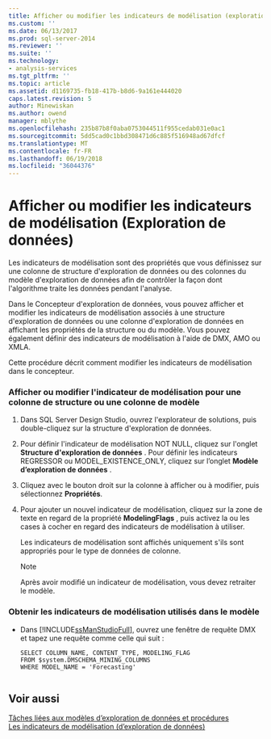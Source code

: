 ```yaml
---
title: Afficher ou modifier les indicateurs de modélisation (exploration de données) | Documents Microsoft
ms.custom: ''
ms.date: 06/13/2017
ms.prod: sql-server-2014
ms.reviewer: ''
ms.suite: ''
ms.technology:
- analysis-services
ms.tgt_pltfrm: ''
ms.topic: article
ms.assetid: d1169735-fb18-417b-b8d6-9a161e444020
caps.latest.revision: 5
author: Minewiskan
ms.author: owend
manager: mblythe
ms.openlocfilehash: 235b87b8f0aba0753044511f955cedab031e0ac1
ms.sourcegitcommit: 5dd5cad0c1bbd308471d6c885f516948ad67dfcf
ms.translationtype: MT
ms.contentlocale: fr-FR
ms.lasthandoff: 06/19/2018
ms.locfileid: "36044376"
---
```

# <a name="view-or-change-modeling-flags-data-mining"></a>Afficher ou modifier les indicateurs de modélisation (Exploration de données)
  Les indicateurs de modélisation sont des propriétés que vous définissez sur une colonne de structure d'exploration de données ou des colonnes du modèle d'exploration de données afin de contrôler la façon dont l'algorithme traite les données pendant l'analyse.  
  
 Dans le Concepteur d'exploration de données, vous pouvez afficher et modifier les indicateurs de modélisation associés à une structure d'exploration de données ou une colonne d'exploration de données en affichant les propriétés de la structure ou du modèle. Vous pouvez également définir des indicateurs de modélisation à l'aide de DMX, AMO ou XMLA.  
  
 Cette procédure décrit comment modifier les indicateurs de modélisation dans le concepteur.  
  
### <a name="view-or-change-the-modeling-flag-for-a-structure-column-or-model-column"></a>Afficher ou modifier l'indicateur de modélisation pour une colonne de structure ou une colonne de modèle  
  
1.  Dans SQL Server Design Studio, ouvrez l'explorateur de solutions, puis double-cliquez sur la structure d'exploration de données.  
  
2.  Pour définir l'indicateur de modélisation NOT NULL, cliquez sur l'onglet **Structure d'exploration de données** . Pour définir les indicateurs REGRESSOR ou MODEL_EXISTENCE_ONLY, cliquez sur l’onglet **Modèle d’exploration de données** .  
  
3.  Cliquez avec le bouton droit sur la colonne à afficher ou à modifier, puis sélectionnez **Propriétés**.  
  
4.  Pour ajouter un nouvel indicateur de modélisation, cliquez sur la zone de texte en regard de la propriété **ModelingFlags** , puis activez la ou les cases à cocher en regard des indicateurs de modélisation à utiliser.  
  
     Les indicateurs de modélisation sont affichés uniquement s'ils sont appropriés pour le type de données de colonne.  
  
    > [!NOTE]  
    >  Après avoir modifié un indicateur de modélisation, vous devez retraiter le modèle.  
  
### <a name="get-the-modeling-flags-used-in-the-model"></a>Obtenir les indicateurs de modélisation utilisés dans le modèle  
  
-   Dans [!INCLUDE[ssManStudioFull](../../includes/ssmanstudiofull-md.md)], ouvrez une fenêtre de requête DMX et tapez une requête comme celle qui suit :  
  
    ```  
    SELECT COLUMN_NAME, CONTENT_TYPE, MODELING_FLAG  
    FROM $system.DMSCHEMA_MINING_COLUMNS  
    WHERE MODEL_NAME = 'Forecasting'  
  
    ```  
  
## <a name="see-also"></a>Voir aussi  
 [Tâches liées aux modèles d’exploration de données et procédures](mining-model-tasks-and-how-tos.md)   
 [Les indicateurs de modélisation &#40;d’exploration de données&#41;](modeling-flags-data-mining.md)  
  
  